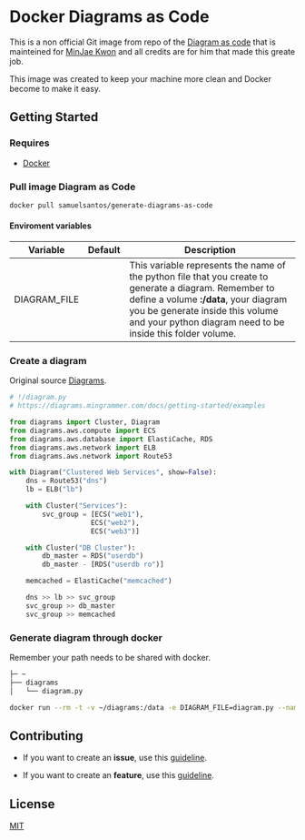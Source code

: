 # Docker Diagrams as Code

This is a non official Git image from repo of the [Diagram as code](https://diagrams.mingrammer.com) that is mainteined for [MinJae Kwon](https://github.com/mingrammer) and all credits are for him that made this greate job.

This image was created to keep your machine more clean and Docker become to make it easy.

## Getting Started

### Requires

-   [Docker](https://www.docker.com/get-started)

### Pull image Diagram as Code

```bash
docker pull samuelsantos/generate-diagrams-as-code
```

#### Enviroment variables

| Variable     | Default | Description                                                                                                                                                                                                                                       |
| ------------ | ------- | ------------------------------------------------------------------------------------------------------------------------------------------------------------------------------------------------------------------------------------------------- |
| DIAGRAM_FILE |         | This variable represents the name of the python file that you create to generate a diagram. Remember to define a volume **:/data**, your diagram you be generate inside this volume and your python diagram need to be inside this folder volume. |

### Create a diagram

Original source [Diagrams](https://diagrams.mingrammer.com/docs/getting-started/examples).

>

```python
# !/diagram.py
# https://diagrams.mingrammer.com/docs/getting-started/examples

from diagrams import Cluster, Diagram
from diagrams.aws.compute import ECS
from diagrams.aws.database import ElastiCache, RDS
from diagrams.aws.network import ELB
from diagrams.aws.network import Route53

with Diagram("Clustered Web Services", show=False):
    dns = Route53("dns")
    lb = ELB("lb")

    with Cluster("Services"):
        svc_group = [ECS("web1"),
                    ECS("web2"),
                    ECS("web3")]

    with Cluster("DB Cluster"):
        db_master = RDS("userdb")
        db_master - [RDS("userdb ro")]

    memcached = ElastiCache("memcached")

    dns >> lb >> svc_group
    svc_group >> db_master
    svc_group >> memcached

```

### Generate diagram through docker

Remember your path needs to be shared with docker.

```bash
├─ ~
├── diagrams
│   └── diagram.py
```

```bash
docker run --rm -t -v ~/diagrams:/data -e DIAGRAM_FILE=diagram.py --name diagrams generate-diagrams-as-code
```

## Contributing

-   If you want to create an **issue**, use this [guideline](https://github.com/SamuelsSantos/generate-diagrams-as-code/blob/dev/.github/ISSUE_TEMPLATE/bug_report.md).

-   If you want to create an **feature**, use this [guideline]([/.github/ISSUE_TEMPLATE/feature_request.md](https://github.com/SamuelsSantos/generate-diagrams-as-code/blob/dev/.github/ISSUE_TEMPLATE/feature_request.md)).

## License

[MIT](https://github.com/SamuelsSantos/generate-diagrams-as-code/blob/dev/LICENSE)
